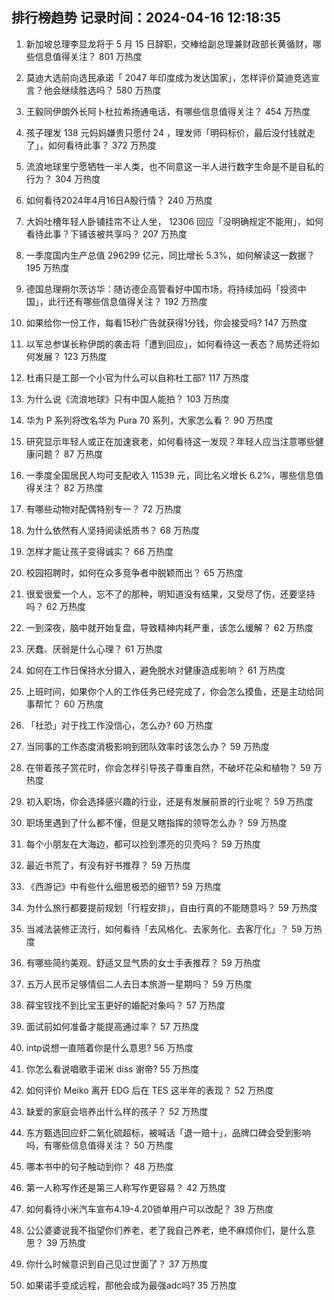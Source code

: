 
## 排行榜趋势 记录时间：2024-04-16 12:18:35
  
  1. 新加坡总理李显龙将于 5 月 15 日辞职，交棒给副总理兼财政部长黄循财，哪些信息值得关注？ 801 万热度
    
  2. 莫迪大选前向选民承诺「 2047 年印度成为发达国家」，怎样评价莫迪竞选宣言？他会继续胜选吗？ 580 万热度
    
  3. 王毅同伊朗外长阿卜杜拉希扬通电话，有哪些信息值得关注？ 454 万热度
    
  4. 孩子理发 138 元妈妈嫌贵只愿付 24 ，理发师「明码标价，最后没付钱就走了」，如何看待此事？ 372 万热度
    
  5. 流浪地球里宁愿牺牲一半人类，也不同意这一半人进行数字生命是不是自私的行为？ 304 万热度
    
  6. 如何看待2024年4月16日A股行情？ 240 万热度
    
  7. 大妈吐槽年轻人卧铺挂帘不让人坐， 12306 回应「没明确规定不能用」，如何看待此事？下铺该被共享吗？ 207 万热度
    
  8. 一季度国内生产总值 296299 亿元，同比增⻓ 5.3%，如何解读这一数据？ 195 万热度
    
  9. 德国总理朔尔茨访华：随访德企高管看好中国市场，将持续加码「投资中国」，此行还有哪些信息值得关注？ 192 万热度
    
  10. 如果给你一份工作，每看15秒广告就获得1分钱，你会接受吗? 147 万热度
    
  11. 以军总参谋长称伊朗的袭击将「遭到回应」，如何看待这一表态？局势还将如何发展？ 123 万热度
    
  12. 杜甫只是工部一个小官为什么可以自称杜工部? 117 万热度
    
  13. 为什么说《流浪地球》只有中国人能拍？ 103 万热度
    
  14. 华为 P 系列将改名华为 Pura 70 系列，大家怎么看？ 90 万热度
    
  15. 研究显示年轻人或正在加速衰老，如何看待这一发现？年轻人应当注意哪些健康问题？ 87 万热度
    
  16. 一季度全国居民人均可支配收入 11539 元，同比名义增长 6.2%，哪些信息值得关注？ 82 万热度
    
  17. 有哪些动物对配偶特别专一？ 72 万热度
    
  18. 为什么依然有人坚持阅读纸质书？ 68 万热度
    
  19. 怎样才能让孩子变得诚实？ 66 万热度
    
  20. 校园招聘时，如何在众多竞争者中脱颖而出？ 65 万热度
    
  21. 很爱很爱一个人，忘不了的那种，明知道没有结果，又受尽了伤，还要坚持吗？ 62 万热度
    
  22. 一到深夜，脑中就开始复盘，导致精神内耗严重，该怎么缓解？ 62 万热度
    
  23. 厌蠢、厌弱是什么心理？ 61 万热度
    
  24. 如何在工作日保持水分摄入，避免脱水对健康造成影响？ 61 万热度
    
  25. 上班时间，如果你个人的工作任务已经完成了，你会怎么摸鱼，还是主动给同事帮忙？ 60 万热度
    
  26. 「社恐」对于找工作没信心，怎么办? 60 万热度
    
  27. 当同事的工作态度消极影响到团队效率时该怎么办？ 59 万热度
    
  28. 在带着孩子赏花时，你会怎样引导孩子尊重自然，不破坏花朵和植物？ 59 万热度
    
  29. 初入职场，你会选择感兴趣的行业，还是有发展前景的行业呢？ 59 万热度
    
  30. 职场里遇到了什么都不懂，但是又瞎指挥的领导怎么办？ 59 万热度
    
  31. 每个小朋友在大海边，都可以捡到漂亮的贝壳吗？ 59 万热度
    
  32. 最近书荒了，有没有好书推荐？ 59 万热度
    
  33. 《西游记》中有些什么细思极恐的细节? 59 万热度
    
  34. 为什么旅行都要提前规划「行程安排」，自由行真的不能随意吗？ 59 万热度
    
  35. 当减法装修正流行，如何看待「去风格化、去家务化、去客厅化」？ 59 万热度
    
  36. 有哪些简约美观、舒适又显气质的女士手表推荐？ 59 万热度
    
  37. 五万人民币足够情侣二人去日本旅游一星期吗？ 59 万热度
    
  38. 薛宝钗找不到比宝玉更好的婚配对象吗？ 57 万热度
    
  39. 面试前如何准备才能提高通过率？ 57 万热度
    
  40. intp说想一直陪着你是什么意思? 56 万热度
    
  41. 你怎么看说唱歌手诺米 diss 谢帝? 55 万热度
    
  42. 如何评价 Meiko 离开 EDG 后在 TES 这半年的表现？ 52 万热度
    
  43. 缺爱的家庭会培养出什么样的孩子？ 52 万热度
    
  44. 东方甄选回应虾二氧化硫超标，被喊话「退一赔十」，品牌口碑会受到影响吗，有哪些信息值得关注？ 50 万热度
    
  45. 哪本书中的句子触动到你？ 48 万热度
    
  46. 第一人称写作还是第三人称写作更容易？ 42 万热度
    
  47. 如何看待小米汽车宣布4.19-4.20锁单用户可以改配？ 39 万热度
    
  48. 公公婆婆说我不指望你们养老，老了我自己养老，绝不麻烦你们，是什么意思？ 39 万热度
    
  49. 你什么时候意识到自己见过世面了？ 37 万热度
    
  50. 如果诺手变成远程，那他会成为最强adc吗? 35 万热度
    